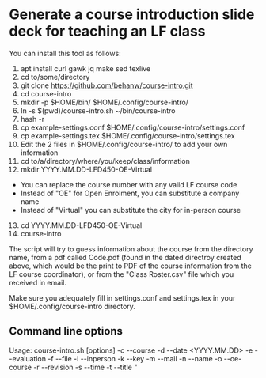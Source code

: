 # Generate a course introduction slide deck for teaching an LF class

You can install this tool as follows:

1. apt install curl gawk jq make sed texlive
1. cd to/some/directory
1. git clone https://github.com/behanw/course-intro.git
1. cd course-intro
1. mkdir -p $HOME/bin/ $HOME/.config/course-intro/
1. ln -s $(pwd)/course-intro.sh ~/bin/course-intro
1. hash -r
1. cp example-settings.conf $HOME/.config/course-intro/settings.conf
1. cp example-settings.tex $HOME/.config/course-intro/settings.tex
1. Edit the 2 files in $HOME/.config/course-intro/ to add your own information
1. cd to/a/directory/where/you/keep/class/information
1. mkdir YYYY.MM.DD-LFD450-OE-Virtual
  * You can replace the course number with any valid LF course code
  * Instead of "OE" for Open Enrolment, you can substitute a company name
  * Instead of "Virtual" you can substitute the city for in-person course
13. cd YYYY.MM.DD-LFD450-OE-Virtual
14. course-intro

The script will try to guess information about the course from the directory
name, from a pdf called Code.pdf (found in the dated directroy created above,
which would be the print to PDF of the course information from the LF course
coordinator), or from the "Class Roster.csv" file which you received in email.

Make sure you adequately fill in settings.conf and settings.tex in your
$HOME/.config/course-intro directory.

## Command line options

Usage: course-intro.sh [options]
    -c --course <course>
    -d --date <YYYY.MM.DD>
    -e --evaluation <evaluation url>
    -f --file <file>
    -i --inperson
    -k --key <key>
    -m --mail <email>
    -n --name <name>
    -o --oe-course
    -r --revision <revision>
    -s --time <start-end times>
    -t --title "<title>"
    -z --timezone <TZ>
    -C --copy
    -D --debug
    -h --help
    -q --quiet
    -S --show
    -T --test
    -R --trace
    -v --verbose
    -V --version
